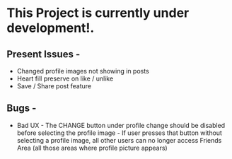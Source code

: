 # This Project is currently under development!. 

## Present Issues - 
* Changed profile images not showing in posts
* Heart fill preserve on like / unlike
* Save / Share post feature



## Bugs - 
* Bad UX - The CHANGE button under profile change should be disabled before selecting the profile image - If user presses that button without selecting a profile image, all other users can no longer access Friends Area (all those areas where profile picture appears)


